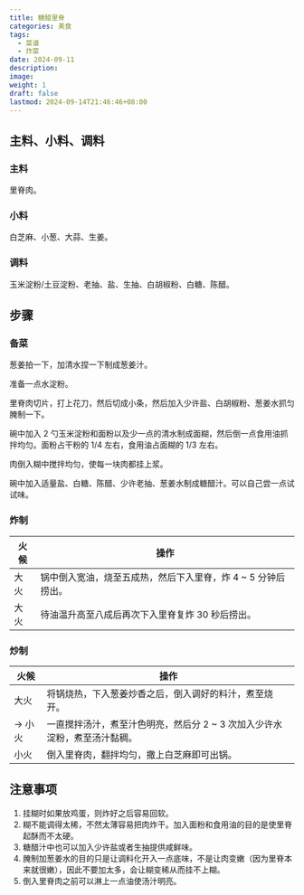 ```yaml
---
title: 糖醋里脊
categories: 美食
tags:
  - 菜谱
  - 炸菜
date: 2024-09-11
description: 
image: 
weight: 1
draft: false
lastmod: 2024-09-14T21:46:46+08:00
---
```

## 主料、小料、调料

### 主料

里脊肉。

### 小料

白芝麻、小葱、大蒜、生姜。

### 调料

玉米淀粉/土豆淀粉、老抽、盐、生抽、白胡椒粉、白糖、陈醋。

## 步骤

### 备菜

葱姜拍一下，加清水捏一下制成葱姜汁。

准备一点水淀粉。

里脊肉切片，打上花刀，然后切成小条，然后加入少许盐、白胡椒粉、葱姜水抓匀腌制一下。

碗中加入 2 勺玉米淀粉和面粉以及少一点的清水制成面糊，然后倒一点食用油抓拌均匀。面粉占干粉的 1/4 左右，食用油占面糊的 1/3 左右。

肉倒入糊中搅拌均匀，使每一块肉都挂上浆。

碗中加入适量盐、白糖、陈醋、少许老抽、葱姜水制成糖醋汁。可以自己尝一点试试味。

### 炸制

| 火候  | 操作                                 |
| --- | ---------------------------------- |
| 大火  | 锅中倒入宽油，烧至五成热，然后下入里脊，炸 4 ~ 5 分钟后捞出。 |
| 大火  | 待油温升高至八成后再次下入里脊复炸 30 秒后捞出。         |

### 炒制

| 火候    | 操作                                       |
| ----- | ---------------------------------------- |
| 大火    | 将锅烧热，下入葱姜炒香之后，倒入调好的料汁，煮至烧开。<br>          |
| -> 小火 | 一直搅拌汤汁，煮至汁色明亮，然后分 2 ~ 3 次加入少许水淀粉，煮至汤汁黏稠。 |
| 小火    | 倒入里脊肉，翻拌均匀，撒上白芝麻即可出锅。                    |

## 注意事项

1. 挂糊时如果放鸡蛋，则炸好之后容易回软。
2. 糊不能调得太稀，不然太薄容易把肉炸干。加入面粉和食用油的目的是使里脊起酥而不太硬。
3. 糖醋汁中也可以加入少许盐或者生抽提供咸鲜味。
4. 腌制加葱姜水的目的只是让调料化开入一点底味，不是让肉变嫩（因为里脊本来就很嫩），因此不要加太多，会让糊变稀从而挂不上糊。
5. 倒入里脊肉之前可以淋上一点油使汤汁明亮。


